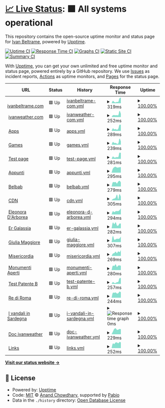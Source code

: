# [📈 Live Status](https://status.ivanbeltrame.com): <!--live status--> **🟩 All systems operational**

This repository contains the open-source uptime monitor and status page for [Ivan Beltrame](https://www.ivanbeltrame.com), powered by [Upptime](https://github.com/upptime/upptime).

[![Uptime CI](https://github.com/Imperatore1003/status-monitor-upptime/workflows/Uptime%20CI/badge.svg)](https://github.com/Imperatore1003/status-monitor-upptime/actions?query=workflow%3A%22Uptime+CI%22)
[![Response Time CI](https://github.com/Imperatore1003/status-monitor-upptime/workflows/Response%20Time%20CI/badge.svg)](https://github.com/Imperatore1003/status-monitor-upptime/actions?query=workflow%3A%22Response+Time+CI%22)
[![Graphs CI](https://github.com/Imperatore1003/status-monitor-upptime/workflows/Graphs%20CI/badge.svg)](https://github.com/Imperatore1003/status-monitor-upptime/actions?query=workflow%3A%22Graphs+CI%22)
[![Static Site CI](https://github.com/Imperatore1003/status-monitor-upptime/workflows/Static%20Site%20CI/badge.svg)](https://github.com/Imperatore1003/status-monitor-upptime/actions?query=workflow%3A%22Static+Site+CI%22)
[![Summary CI](https://github.com/Imperatore1003/status-monitor-upptime/workflows/Summary%20CI/badge.svg)](https://github.com/Imperatore1003/status-monitor-upptime/actions?query=workflow%3A%22Summary+CI%22)

With [Upptime](https://upptime.js.org), you can get your own unlimited and free uptime monitor and status page, powered entirely by a GitHub repository. We use [Issues](https://github.com/Imperatore1003/status-monitor-upptime/issues) as incident reports, [Actions](https://github.com/Imperatore1003/status-monitor-upptime/actions) as uptime monitors, and [Pages](https://status.ivanbeltrame.com) for the status page.

<!--start: status pages-->
<!-- This summary is generated by Upptime (https://github.com/upptime/upptime) -->
<!-- Do not edit this manually, your changes will be overwritten -->
<!-- prettier-ignore -->
| URL | Status | History | Response Time | Uptime |
| --- | ------ | ------- | ------------- | ------ |
| <img alt="" src="https://icons.duckduckgo.com/ip3/www.ivanbeltrame.com.ico" height="13"> [ivanbeltrame.com](https://www.ivanbeltrame.com) | 🟩 Up | [ivanbeltrame-com.yml](https://github.com/ivanbeltrame/status-monitor-upptime/commits/HEAD/history/ivanbeltrame-com.yml) | <details><summary><img alt="Response time graph" src="./graphs/ivanbeltrame-com/response-time-week.png" height="20"> 319ms</summary><br><a href="https://status.ivanbeltrame.com/history/ivanbeltrame-com"><img alt="Response time 188" src="https://img.shields.io/endpoint?url=https%3A%2F%2Fraw.githubusercontent.com%2Fivanbeltrame%2Fstatus-monitor-upptime%2FHEAD%2Fapi%2Fivanbeltrame-com%2Fresponse-time.json"></a><br><a href="https://status.ivanbeltrame.com/history/ivanbeltrame-com"><img alt="24-hour response time 717" src="https://img.shields.io/endpoint?url=https%3A%2F%2Fraw.githubusercontent.com%2Fivanbeltrame%2Fstatus-monitor-upptime%2FHEAD%2Fapi%2Fivanbeltrame-com%2Fresponse-time-day.json"></a><br><a href="https://status.ivanbeltrame.com/history/ivanbeltrame-com"><img alt="7-day response time 319" src="https://img.shields.io/endpoint?url=https%3A%2F%2Fraw.githubusercontent.com%2Fivanbeltrame%2Fstatus-monitor-upptime%2FHEAD%2Fapi%2Fivanbeltrame-com%2Fresponse-time-week.json"></a><br><a href="https://status.ivanbeltrame.com/history/ivanbeltrame-com"><img alt="30-day response time 239" src="https://img.shields.io/endpoint?url=https%3A%2F%2Fraw.githubusercontent.com%2Fivanbeltrame%2Fstatus-monitor-upptime%2FHEAD%2Fapi%2Fivanbeltrame-com%2Fresponse-time-month.json"></a><br><a href="https://status.ivanbeltrame.com/history/ivanbeltrame-com"><img alt="1-year response time 188" src="https://img.shields.io/endpoint?url=https%3A%2F%2Fraw.githubusercontent.com%2Fivanbeltrame%2Fstatus-monitor-upptime%2FHEAD%2Fapi%2Fivanbeltrame-com%2Fresponse-time-year.json"></a></details> | <details><summary><a href="https://status.ivanbeltrame.com/history/ivanbeltrame-com">100.00%</a></summary><a href="https://status.ivanbeltrame.com/history/ivanbeltrame-com"><img alt="All-time uptime 100.00%" src="https://img.shields.io/endpoint?url=https%3A%2F%2Fraw.githubusercontent.com%2Fivanbeltrame%2Fstatus-monitor-upptime%2FHEAD%2Fapi%2Fivanbeltrame-com%2Fuptime.json"></a><br><a href="https://status.ivanbeltrame.com/history/ivanbeltrame-com"><img alt="24-hour uptime 100.00%" src="https://img.shields.io/endpoint?url=https%3A%2F%2Fraw.githubusercontent.com%2Fivanbeltrame%2Fstatus-monitor-upptime%2FHEAD%2Fapi%2Fivanbeltrame-com%2Fuptime-day.json"></a><br><a href="https://status.ivanbeltrame.com/history/ivanbeltrame-com"><img alt="7-day uptime 100.00%" src="https://img.shields.io/endpoint?url=https%3A%2F%2Fraw.githubusercontent.com%2Fivanbeltrame%2Fstatus-monitor-upptime%2FHEAD%2Fapi%2Fivanbeltrame-com%2Fuptime-week.json"></a><br><a href="https://status.ivanbeltrame.com/history/ivanbeltrame-com"><img alt="30-day uptime 100.00%" src="https://img.shields.io/endpoint?url=https%3A%2F%2Fraw.githubusercontent.com%2Fivanbeltrame%2Fstatus-monitor-upptime%2FHEAD%2Fapi%2Fivanbeltrame-com%2Fuptime-month.json"></a><br><a href="https://status.ivanbeltrame.com/history/ivanbeltrame-com"><img alt="1-year uptime 100.00%" src="https://img.shields.io/endpoint?url=https%3A%2F%2Fraw.githubusercontent.com%2Fivanbeltrame%2Fstatus-monitor-upptime%2FHEAD%2Fapi%2Fivanbeltrame-com%2Fuptime-year.json"></a></details>
| <img alt="" src="https://icons.duckduckgo.com/ip3/www.ivanweather.com.ico" height="13"> [ivanweather.com](https://www.ivanweather.com) | 🟩 Up | [ivanweather-com.yml](https://github.com/ivanbeltrame/status-monitor-upptime/commits/HEAD/history/ivanweather-com.yml) | <details><summary><img alt="Response time graph" src="./graphs/ivanweather-com/response-time-week.png" height="20"> 252ms</summary><br><a href="https://status.ivanbeltrame.com/history/ivanweather-com"><img alt="Response time 187" src="https://img.shields.io/endpoint?url=https%3A%2F%2Fraw.githubusercontent.com%2Fivanbeltrame%2Fstatus-monitor-upptime%2FHEAD%2Fapi%2Fivanweather-com%2Fresponse-time.json"></a><br><a href="https://status.ivanbeltrame.com/history/ivanweather-com"><img alt="24-hour response time 311" src="https://img.shields.io/endpoint?url=https%3A%2F%2Fraw.githubusercontent.com%2Fivanbeltrame%2Fstatus-monitor-upptime%2FHEAD%2Fapi%2Fivanweather-com%2Fresponse-time-day.json"></a><br><a href="https://status.ivanbeltrame.com/history/ivanweather-com"><img alt="7-day response time 252" src="https://img.shields.io/endpoint?url=https%3A%2F%2Fraw.githubusercontent.com%2Fivanbeltrame%2Fstatus-monitor-upptime%2FHEAD%2Fapi%2Fivanweather-com%2Fresponse-time-week.json"></a><br><a href="https://status.ivanbeltrame.com/history/ivanweather-com"><img alt="30-day response time 229" src="https://img.shields.io/endpoint?url=https%3A%2F%2Fraw.githubusercontent.com%2Fivanbeltrame%2Fstatus-monitor-upptime%2FHEAD%2Fapi%2Fivanweather-com%2Fresponse-time-month.json"></a><br><a href="https://status.ivanbeltrame.com/history/ivanweather-com"><img alt="1-year response time 187" src="https://img.shields.io/endpoint?url=https%3A%2F%2Fraw.githubusercontent.com%2Fivanbeltrame%2Fstatus-monitor-upptime%2FHEAD%2Fapi%2Fivanweather-com%2Fresponse-time-year.json"></a></details> | <details><summary><a href="https://status.ivanbeltrame.com/history/ivanweather-com">100.00%</a></summary><a href="https://status.ivanbeltrame.com/history/ivanweather-com"><img alt="All-time uptime 100.00%" src="https://img.shields.io/endpoint?url=https%3A%2F%2Fraw.githubusercontent.com%2Fivanbeltrame%2Fstatus-monitor-upptime%2FHEAD%2Fapi%2Fivanweather-com%2Fuptime.json"></a><br><a href="https://status.ivanbeltrame.com/history/ivanweather-com"><img alt="24-hour uptime 100.00%" src="https://img.shields.io/endpoint?url=https%3A%2F%2Fraw.githubusercontent.com%2Fivanbeltrame%2Fstatus-monitor-upptime%2FHEAD%2Fapi%2Fivanweather-com%2Fuptime-day.json"></a><br><a href="https://status.ivanbeltrame.com/history/ivanweather-com"><img alt="7-day uptime 100.00%" src="https://img.shields.io/endpoint?url=https%3A%2F%2Fraw.githubusercontent.com%2Fivanbeltrame%2Fstatus-monitor-upptime%2FHEAD%2Fapi%2Fivanweather-com%2Fuptime-week.json"></a><br><a href="https://status.ivanbeltrame.com/history/ivanweather-com"><img alt="30-day uptime 100.00%" src="https://img.shields.io/endpoint?url=https%3A%2F%2Fraw.githubusercontent.com%2Fivanbeltrame%2Fstatus-monitor-upptime%2FHEAD%2Fapi%2Fivanweather-com%2Fuptime-month.json"></a><br><a href="https://status.ivanbeltrame.com/history/ivanweather-com"><img alt="1-year uptime 100.00%" src="https://img.shields.io/endpoint?url=https%3A%2F%2Fraw.githubusercontent.com%2Fivanbeltrame%2Fstatus-monitor-upptime%2FHEAD%2Fapi%2Fivanweather-com%2Fuptime-year.json"></a></details>
| <img alt="" src="https://icons.duckduckgo.com/ip3/apps.ivanbeltrame.com.ico" height="13"> [Apps](https://apps.ivanbeltrame.com) | 🟩 Up | [apps.yml](https://github.com/ivanbeltrame/status-monitor-upptime/commits/HEAD/history/apps.yml) | <details><summary><img alt="Response time graph" src="./graphs/apps/response-time-week.png" height="20"> 289ms</summary><br><a href="https://status.ivanbeltrame.com/history/apps"><img alt="Response time 183" src="https://img.shields.io/endpoint?url=https%3A%2F%2Fraw.githubusercontent.com%2Fivanbeltrame%2Fstatus-monitor-upptime%2FHEAD%2Fapi%2Fapps%2Fresponse-time.json"></a><br><a href="https://status.ivanbeltrame.com/history/apps"><img alt="24-hour response time 591" src="https://img.shields.io/endpoint?url=https%3A%2F%2Fraw.githubusercontent.com%2Fivanbeltrame%2Fstatus-monitor-upptime%2FHEAD%2Fapi%2Fapps%2Fresponse-time-day.json"></a><br><a href="https://status.ivanbeltrame.com/history/apps"><img alt="7-day response time 289" src="https://img.shields.io/endpoint?url=https%3A%2F%2Fraw.githubusercontent.com%2Fivanbeltrame%2Fstatus-monitor-upptime%2FHEAD%2Fapi%2Fapps%2Fresponse-time-week.json"></a><br><a href="https://status.ivanbeltrame.com/history/apps"><img alt="30-day response time 226" src="https://img.shields.io/endpoint?url=https%3A%2F%2Fraw.githubusercontent.com%2Fivanbeltrame%2Fstatus-monitor-upptime%2FHEAD%2Fapi%2Fapps%2Fresponse-time-month.json"></a><br><a href="https://status.ivanbeltrame.com/history/apps"><img alt="1-year response time 183" src="https://img.shields.io/endpoint?url=https%3A%2F%2Fraw.githubusercontent.com%2Fivanbeltrame%2Fstatus-monitor-upptime%2FHEAD%2Fapi%2Fapps%2Fresponse-time-year.json"></a></details> | <details><summary><a href="https://status.ivanbeltrame.com/history/apps">100.00%</a></summary><a href="https://status.ivanbeltrame.com/history/apps"><img alt="All-time uptime 100.00%" src="https://img.shields.io/endpoint?url=https%3A%2F%2Fraw.githubusercontent.com%2Fivanbeltrame%2Fstatus-monitor-upptime%2FHEAD%2Fapi%2Fapps%2Fuptime.json"></a><br><a href="https://status.ivanbeltrame.com/history/apps"><img alt="24-hour uptime 100.00%" src="https://img.shields.io/endpoint?url=https%3A%2F%2Fraw.githubusercontent.com%2Fivanbeltrame%2Fstatus-monitor-upptime%2FHEAD%2Fapi%2Fapps%2Fuptime-day.json"></a><br><a href="https://status.ivanbeltrame.com/history/apps"><img alt="7-day uptime 100.00%" src="https://img.shields.io/endpoint?url=https%3A%2F%2Fraw.githubusercontent.com%2Fivanbeltrame%2Fstatus-monitor-upptime%2FHEAD%2Fapi%2Fapps%2Fuptime-week.json"></a><br><a href="https://status.ivanbeltrame.com/history/apps"><img alt="30-day uptime 100.00%" src="https://img.shields.io/endpoint?url=https%3A%2F%2Fraw.githubusercontent.com%2Fivanbeltrame%2Fstatus-monitor-upptime%2FHEAD%2Fapi%2Fapps%2Fuptime-month.json"></a><br><a href="https://status.ivanbeltrame.com/history/apps"><img alt="1-year uptime 100.00%" src="https://img.shields.io/endpoint?url=https%3A%2F%2Fraw.githubusercontent.com%2Fivanbeltrame%2Fstatus-monitor-upptime%2FHEAD%2Fapi%2Fapps%2Fuptime-year.json"></a></details>
| <img alt="" src="https://icons.duckduckgo.com/ip3/games.ivanbeltrame.com.ico" height="13"> [Games](https://games.ivanbeltrame.com) | 🟩 Up | [games.yml](https://github.com/ivanbeltrame/status-monitor-upptime/commits/HEAD/history/games.yml) | <details><summary><img alt="Response time graph" src="./graphs/games/response-time-week.png" height="20"> 239ms</summary><br><a href="https://status.ivanbeltrame.com/history/games"><img alt="Response time 190" src="https://img.shields.io/endpoint?url=https%3A%2F%2Fraw.githubusercontent.com%2Fivanbeltrame%2Fstatus-monitor-upptime%2FHEAD%2Fapi%2Fgames%2Fresponse-time.json"></a><br><a href="https://status.ivanbeltrame.com/history/games"><img alt="24-hour response time 317" src="https://img.shields.io/endpoint?url=https%3A%2F%2Fraw.githubusercontent.com%2Fivanbeltrame%2Fstatus-monitor-upptime%2FHEAD%2Fapi%2Fgames%2Fresponse-time-day.json"></a><br><a href="https://status.ivanbeltrame.com/history/games"><img alt="7-day response time 239" src="https://img.shields.io/endpoint?url=https%3A%2F%2Fraw.githubusercontent.com%2Fivanbeltrame%2Fstatus-monitor-upptime%2FHEAD%2Fapi%2Fgames%2Fresponse-time-week.json"></a><br><a href="https://status.ivanbeltrame.com/history/games"><img alt="30-day response time 234" src="https://img.shields.io/endpoint?url=https%3A%2F%2Fraw.githubusercontent.com%2Fivanbeltrame%2Fstatus-monitor-upptime%2FHEAD%2Fapi%2Fgames%2Fresponse-time-month.json"></a><br><a href="https://status.ivanbeltrame.com/history/games"><img alt="1-year response time 190" src="https://img.shields.io/endpoint?url=https%3A%2F%2Fraw.githubusercontent.com%2Fivanbeltrame%2Fstatus-monitor-upptime%2FHEAD%2Fapi%2Fgames%2Fresponse-time-year.json"></a></details> | <details><summary><a href="https://status.ivanbeltrame.com/history/games">100.00%</a></summary><a href="https://status.ivanbeltrame.com/history/games"><img alt="All-time uptime 100.00%" src="https://img.shields.io/endpoint?url=https%3A%2F%2Fraw.githubusercontent.com%2Fivanbeltrame%2Fstatus-monitor-upptime%2FHEAD%2Fapi%2Fgames%2Fuptime.json"></a><br><a href="https://status.ivanbeltrame.com/history/games"><img alt="24-hour uptime 100.00%" src="https://img.shields.io/endpoint?url=https%3A%2F%2Fraw.githubusercontent.com%2Fivanbeltrame%2Fstatus-monitor-upptime%2FHEAD%2Fapi%2Fgames%2Fuptime-day.json"></a><br><a href="https://status.ivanbeltrame.com/history/games"><img alt="7-day uptime 100.00%" src="https://img.shields.io/endpoint?url=https%3A%2F%2Fraw.githubusercontent.com%2Fivanbeltrame%2Fstatus-monitor-upptime%2FHEAD%2Fapi%2Fgames%2Fuptime-week.json"></a><br><a href="https://status.ivanbeltrame.com/history/games"><img alt="30-day uptime 100.00%" src="https://img.shields.io/endpoint?url=https%3A%2F%2Fraw.githubusercontent.com%2Fivanbeltrame%2Fstatus-monitor-upptime%2FHEAD%2Fapi%2Fgames%2Fuptime-month.json"></a><br><a href="https://status.ivanbeltrame.com/history/games"><img alt="1-year uptime 100.00%" src="https://img.shields.io/endpoint?url=https%3A%2F%2Fraw.githubusercontent.com%2Fivanbeltrame%2Fstatus-monitor-upptime%2FHEAD%2Fapi%2Fgames%2Fuptime-year.json"></a></details>
| <img alt="" src="https://icons.duckduckgo.com/ip3/test.ivanbeltrame.com.ico" height="13"> [Test page](https://test.ivanbeltrame.com) | 🟩 Up | [test-page.yml](https://github.com/ivanbeltrame/status-monitor-upptime/commits/HEAD/history/test-page.yml) | <details><summary><img alt="Response time graph" src="./graphs/test-page/response-time-week.png" height="20"> 281ms</summary><br><a href="https://status.ivanbeltrame.com/history/test-page"><img alt="Response time 195" src="https://img.shields.io/endpoint?url=https%3A%2F%2Fraw.githubusercontent.com%2Fivanbeltrame%2Fstatus-monitor-upptime%2FHEAD%2Fapi%2Ftest-page%2Fresponse-time.json"></a><br><a href="https://status.ivanbeltrame.com/history/test-page"><img alt="24-hour response time 578" src="https://img.shields.io/endpoint?url=https%3A%2F%2Fraw.githubusercontent.com%2Fivanbeltrame%2Fstatus-monitor-upptime%2FHEAD%2Fapi%2Ftest-page%2Fresponse-time-day.json"></a><br><a href="https://status.ivanbeltrame.com/history/test-page"><img alt="7-day response time 281" src="https://img.shields.io/endpoint?url=https%3A%2F%2Fraw.githubusercontent.com%2Fivanbeltrame%2Fstatus-monitor-upptime%2FHEAD%2Fapi%2Ftest-page%2Fresponse-time-week.json"></a><br><a href="https://status.ivanbeltrame.com/history/test-page"><img alt="30-day response time 224" src="https://img.shields.io/endpoint?url=https%3A%2F%2Fraw.githubusercontent.com%2Fivanbeltrame%2Fstatus-monitor-upptime%2FHEAD%2Fapi%2Ftest-page%2Fresponse-time-month.json"></a><br><a href="https://status.ivanbeltrame.com/history/test-page"><img alt="1-year response time 195" src="https://img.shields.io/endpoint?url=https%3A%2F%2Fraw.githubusercontent.com%2Fivanbeltrame%2Fstatus-monitor-upptime%2FHEAD%2Fapi%2Ftest-page%2Fresponse-time-year.json"></a></details> | <details><summary><a href="https://status.ivanbeltrame.com/history/test-page">100.00%</a></summary><a href="https://status.ivanbeltrame.com/history/test-page"><img alt="All-time uptime 100.00%" src="https://img.shields.io/endpoint?url=https%3A%2F%2Fraw.githubusercontent.com%2Fivanbeltrame%2Fstatus-monitor-upptime%2FHEAD%2Fapi%2Ftest-page%2Fuptime.json"></a><br><a href="https://status.ivanbeltrame.com/history/test-page"><img alt="24-hour uptime 100.00%" src="https://img.shields.io/endpoint?url=https%3A%2F%2Fraw.githubusercontent.com%2Fivanbeltrame%2Fstatus-monitor-upptime%2FHEAD%2Fapi%2Ftest-page%2Fuptime-day.json"></a><br><a href="https://status.ivanbeltrame.com/history/test-page"><img alt="7-day uptime 100.00%" src="https://img.shields.io/endpoint?url=https%3A%2F%2Fraw.githubusercontent.com%2Fivanbeltrame%2Fstatus-monitor-upptime%2FHEAD%2Fapi%2Ftest-page%2Fuptime-week.json"></a><br><a href="https://status.ivanbeltrame.com/history/test-page"><img alt="30-day uptime 100.00%" src="https://img.shields.io/endpoint?url=https%3A%2F%2Fraw.githubusercontent.com%2Fivanbeltrame%2Fstatus-monitor-upptime%2FHEAD%2Fapi%2Ftest-page%2Fuptime-month.json"></a><br><a href="https://status.ivanbeltrame.com/history/test-page"><img alt="1-year uptime 100.00%" src="https://img.shields.io/endpoint?url=https%3A%2F%2Fraw.githubusercontent.com%2Fivanbeltrame%2Fstatus-monitor-upptime%2FHEAD%2Fapi%2Ftest-page%2Fuptime-year.json"></a></details>
| <img alt="" src="https://icons.duckduckgo.com/ip3/appunti.ivanbeltrame.com.ico" height="13"> [Appunti](https://appunti.ivanbeltrame.com) | 🟩 Up | [appunti.yml](https://github.com/ivanbeltrame/status-monitor-upptime/commits/HEAD/history/appunti.yml) | <details><summary><img alt="Response time graph" src="./graphs/appunti/response-time-week.png" height="20"> 295ms</summary><br><a href="https://status.ivanbeltrame.com/history/appunti"><img alt="Response time 583" src="https://img.shields.io/endpoint?url=https%3A%2F%2Fraw.githubusercontent.com%2Fivanbeltrame%2Fstatus-monitor-upptime%2FHEAD%2Fapi%2Fappunti%2Fresponse-time.json"></a><br><a href="https://status.ivanbeltrame.com/history/appunti"><img alt="24-hour response time 312" src="https://img.shields.io/endpoint?url=https%3A%2F%2Fraw.githubusercontent.com%2Fivanbeltrame%2Fstatus-monitor-upptime%2FHEAD%2Fapi%2Fappunti%2Fresponse-time-day.json"></a><br><a href="https://status.ivanbeltrame.com/history/appunti"><img alt="7-day response time 295" src="https://img.shields.io/endpoint?url=https%3A%2F%2Fraw.githubusercontent.com%2Fivanbeltrame%2Fstatus-monitor-upptime%2FHEAD%2Fapi%2Fappunti%2Fresponse-time-week.json"></a><br><a href="https://status.ivanbeltrame.com/history/appunti"><img alt="30-day response time 300" src="https://img.shields.io/endpoint?url=https%3A%2F%2Fraw.githubusercontent.com%2Fivanbeltrame%2Fstatus-monitor-upptime%2FHEAD%2Fapi%2Fappunti%2Fresponse-time-month.json"></a><br><a href="https://status.ivanbeltrame.com/history/appunti"><img alt="1-year response time 583" src="https://img.shields.io/endpoint?url=https%3A%2F%2Fraw.githubusercontent.com%2Fivanbeltrame%2Fstatus-monitor-upptime%2FHEAD%2Fapi%2Fappunti%2Fresponse-time-year.json"></a></details> | <details><summary><a href="https://status.ivanbeltrame.com/history/appunti">100.00%</a></summary><a href="https://status.ivanbeltrame.com/history/appunti"><img alt="All-time uptime 99.99%" src="https://img.shields.io/endpoint?url=https%3A%2F%2Fraw.githubusercontent.com%2Fivanbeltrame%2Fstatus-monitor-upptime%2FHEAD%2Fapi%2Fappunti%2Fuptime.json"></a><br><a href="https://status.ivanbeltrame.com/history/appunti"><img alt="24-hour uptime 100.00%" src="https://img.shields.io/endpoint?url=https%3A%2F%2Fraw.githubusercontent.com%2Fivanbeltrame%2Fstatus-monitor-upptime%2FHEAD%2Fapi%2Fappunti%2Fuptime-day.json"></a><br><a href="https://status.ivanbeltrame.com/history/appunti"><img alt="7-day uptime 100.00%" src="https://img.shields.io/endpoint?url=https%3A%2F%2Fraw.githubusercontent.com%2Fivanbeltrame%2Fstatus-monitor-upptime%2FHEAD%2Fapi%2Fappunti%2Fuptime-week.json"></a><br><a href="https://status.ivanbeltrame.com/history/appunti"><img alt="30-day uptime 100.00%" src="https://img.shields.io/endpoint?url=https%3A%2F%2Fraw.githubusercontent.com%2Fivanbeltrame%2Fstatus-monitor-upptime%2FHEAD%2Fapi%2Fappunti%2Fuptime-month.json"></a><br><a href="https://status.ivanbeltrame.com/history/appunti"><img alt="1-year uptime 99.99%" src="https://img.shields.io/endpoint?url=https%3A%2F%2Fraw.githubusercontent.com%2Fivanbeltrame%2Fstatus-monitor-upptime%2FHEAD%2Fapi%2Fappunti%2Fuptime-year.json"></a></details>
| <img alt="" src="https://icons.duckduckgo.com/ip3/belbab.ivanbeltrame.com.ico" height="13"> [Belbab](https://belbab.ivanbeltrame.com) | 🟩 Up | [belbab.yml](https://github.com/ivanbeltrame/status-monitor-upptime/commits/HEAD/history/belbab.yml) | <details><summary><img alt="Response time graph" src="./graphs/belbab/response-time-week.png" height="20"> 279ms</summary><br><a href="https://status.ivanbeltrame.com/history/belbab"><img alt="Response time 289" src="https://img.shields.io/endpoint?url=https%3A%2F%2Fraw.githubusercontent.com%2Fivanbeltrame%2Fstatus-monitor-upptime%2FHEAD%2Fapi%2Fbelbab%2Fresponse-time.json"></a><br><a href="https://status.ivanbeltrame.com/history/belbab"><img alt="24-hour response time 260" src="https://img.shields.io/endpoint?url=https%3A%2F%2Fraw.githubusercontent.com%2Fivanbeltrame%2Fstatus-monitor-upptime%2FHEAD%2Fapi%2Fbelbab%2Fresponse-time-day.json"></a><br><a href="https://status.ivanbeltrame.com/history/belbab"><img alt="7-day response time 279" src="https://img.shields.io/endpoint?url=https%3A%2F%2Fraw.githubusercontent.com%2Fivanbeltrame%2Fstatus-monitor-upptime%2FHEAD%2Fapi%2Fbelbab%2Fresponse-time-week.json"></a><br><a href="https://status.ivanbeltrame.com/history/belbab"><img alt="30-day response time 298" src="https://img.shields.io/endpoint?url=https%3A%2F%2Fraw.githubusercontent.com%2Fivanbeltrame%2Fstatus-monitor-upptime%2FHEAD%2Fapi%2Fbelbab%2Fresponse-time-month.json"></a><br><a href="https://status.ivanbeltrame.com/history/belbab"><img alt="1-year response time 289" src="https://img.shields.io/endpoint?url=https%3A%2F%2Fraw.githubusercontent.com%2Fivanbeltrame%2Fstatus-monitor-upptime%2FHEAD%2Fapi%2Fbelbab%2Fresponse-time-year.json"></a></details> | <details><summary><a href="https://status.ivanbeltrame.com/history/belbab">100.00%</a></summary><a href="https://status.ivanbeltrame.com/history/belbab"><img alt="All-time uptime 100.00%" src="https://img.shields.io/endpoint?url=https%3A%2F%2Fraw.githubusercontent.com%2Fivanbeltrame%2Fstatus-monitor-upptime%2FHEAD%2Fapi%2Fbelbab%2Fuptime.json"></a><br><a href="https://status.ivanbeltrame.com/history/belbab"><img alt="24-hour uptime 100.00%" src="https://img.shields.io/endpoint?url=https%3A%2F%2Fraw.githubusercontent.com%2Fivanbeltrame%2Fstatus-monitor-upptime%2FHEAD%2Fapi%2Fbelbab%2Fuptime-day.json"></a><br><a href="https://status.ivanbeltrame.com/history/belbab"><img alt="7-day uptime 100.00%" src="https://img.shields.io/endpoint?url=https%3A%2F%2Fraw.githubusercontent.com%2Fivanbeltrame%2Fstatus-monitor-upptime%2FHEAD%2Fapi%2Fbelbab%2Fuptime-week.json"></a><br><a href="https://status.ivanbeltrame.com/history/belbab"><img alt="30-day uptime 100.00%" src="https://img.shields.io/endpoint?url=https%3A%2F%2Fraw.githubusercontent.com%2Fivanbeltrame%2Fstatus-monitor-upptime%2FHEAD%2Fapi%2Fbelbab%2Fuptime-month.json"></a><br><a href="https://status.ivanbeltrame.com/history/belbab"><img alt="1-year uptime 100.00%" src="https://img.shields.io/endpoint?url=https%3A%2F%2Fraw.githubusercontent.com%2Fivanbeltrame%2Fstatus-monitor-upptime%2FHEAD%2Fapi%2Fbelbab%2Fuptime-year.json"></a></details>
| <img alt="" src="https://icons.duckduckgo.com/ip3/cdn.ivanbeltrame.com.ico" height="13"> [CDN](https://cdn.ivanbeltrame.com) | 🟩 Up | [cdn.yml](https://github.com/ivanbeltrame/status-monitor-upptime/commits/HEAD/history/cdn.yml) | <details><summary><img alt="Response time graph" src="./graphs/cdn/response-time-week.png" height="20"> 305ms</summary><br><a href="https://status.ivanbeltrame.com/history/cdn"><img alt="Response time 165" src="https://img.shields.io/endpoint?url=https%3A%2F%2Fraw.githubusercontent.com%2Fivanbeltrame%2Fstatus-monitor-upptime%2FHEAD%2Fapi%2Fcdn%2Fresponse-time.json"></a><br><a href="https://status.ivanbeltrame.com/history/cdn"><img alt="24-hour response time 354" src="https://img.shields.io/endpoint?url=https%3A%2F%2Fraw.githubusercontent.com%2Fivanbeltrame%2Fstatus-monitor-upptime%2FHEAD%2Fapi%2Fcdn%2Fresponse-time-day.json"></a><br><a href="https://status.ivanbeltrame.com/history/cdn"><img alt="7-day response time 305" src="https://img.shields.io/endpoint?url=https%3A%2F%2Fraw.githubusercontent.com%2Fivanbeltrame%2Fstatus-monitor-upptime%2FHEAD%2Fapi%2Fcdn%2Fresponse-time-week.json"></a><br><a href="https://status.ivanbeltrame.com/history/cdn"><img alt="30-day response time 219" src="https://img.shields.io/endpoint?url=https%3A%2F%2Fraw.githubusercontent.com%2Fivanbeltrame%2Fstatus-monitor-upptime%2FHEAD%2Fapi%2Fcdn%2Fresponse-time-month.json"></a><br><a href="https://status.ivanbeltrame.com/history/cdn"><img alt="1-year response time 165" src="https://img.shields.io/endpoint?url=https%3A%2F%2Fraw.githubusercontent.com%2Fivanbeltrame%2Fstatus-monitor-upptime%2FHEAD%2Fapi%2Fcdn%2Fresponse-time-year.json"></a></details> | <details><summary><a href="https://status.ivanbeltrame.com/history/cdn">100.00%</a></summary><a href="https://status.ivanbeltrame.com/history/cdn"><img alt="All-time uptime 99.75%" src="https://img.shields.io/endpoint?url=https%3A%2F%2Fraw.githubusercontent.com%2Fivanbeltrame%2Fstatus-monitor-upptime%2FHEAD%2Fapi%2Fcdn%2Fuptime.json"></a><br><a href="https://status.ivanbeltrame.com/history/cdn"><img alt="24-hour uptime 100.00%" src="https://img.shields.io/endpoint?url=https%3A%2F%2Fraw.githubusercontent.com%2Fivanbeltrame%2Fstatus-monitor-upptime%2FHEAD%2Fapi%2Fcdn%2Fuptime-day.json"></a><br><a href="https://status.ivanbeltrame.com/history/cdn"><img alt="7-day uptime 100.00%" src="https://img.shields.io/endpoint?url=https%3A%2F%2Fraw.githubusercontent.com%2Fivanbeltrame%2Fstatus-monitor-upptime%2FHEAD%2Fapi%2Fcdn%2Fuptime-week.json"></a><br><a href="https://status.ivanbeltrame.com/history/cdn"><img alt="30-day uptime 100.00%" src="https://img.shields.io/endpoint?url=https%3A%2F%2Fraw.githubusercontent.com%2Fivanbeltrame%2Fstatus-monitor-upptime%2FHEAD%2Fapi%2Fcdn%2Fuptime-month.json"></a><br><a href="https://status.ivanbeltrame.com/history/cdn"><img alt="1-year uptime 99.75%" src="https://img.shields.io/endpoint?url=https%3A%2F%2Fraw.githubusercontent.com%2Fivanbeltrame%2Fstatus-monitor-upptime%2FHEAD%2Fapi%2Fcdn%2Fuptime-year.json"></a></details>
| <img alt="" src="https://icons.duckduckgo.com/ip3/eleonoradarborea.ivanbeltrame.com.ico" height="13"> [Eleonora D'Arborea](https://eleonoradarborea.ivanbeltrame.com) | 🟩 Up | [eleonora-d-arborea.yml](https://github.com/ivanbeltrame/status-monitor-upptime/commits/HEAD/history/eleonora-d-arborea.yml) | <details><summary><img alt="Response time graph" src="./graphs/eleonora-d-arborea/response-time-week.png" height="20"> 294ms</summary><br><a href="https://status.ivanbeltrame.com/history/eleonora-d-arborea"><img alt="Response time 286" src="https://img.shields.io/endpoint?url=https%3A%2F%2Fraw.githubusercontent.com%2Fivanbeltrame%2Fstatus-monitor-upptime%2FHEAD%2Fapi%2Feleonora-d-arborea%2Fresponse-time.json"></a><br><a href="https://status.ivanbeltrame.com/history/eleonora-d-arborea"><img alt="24-hour response time 480" src="https://img.shields.io/endpoint?url=https%3A%2F%2Fraw.githubusercontent.com%2Fivanbeltrame%2Fstatus-monitor-upptime%2FHEAD%2Fapi%2Feleonora-d-arborea%2Fresponse-time-day.json"></a><br><a href="https://status.ivanbeltrame.com/history/eleonora-d-arborea"><img alt="7-day response time 294" src="https://img.shields.io/endpoint?url=https%3A%2F%2Fraw.githubusercontent.com%2Fivanbeltrame%2Fstatus-monitor-upptime%2FHEAD%2Fapi%2Feleonora-d-arborea%2Fresponse-time-week.json"></a><br><a href="https://status.ivanbeltrame.com/history/eleonora-d-arborea"><img alt="30-day response time 290" src="https://img.shields.io/endpoint?url=https%3A%2F%2Fraw.githubusercontent.com%2Fivanbeltrame%2Fstatus-monitor-upptime%2FHEAD%2Fapi%2Feleonora-d-arborea%2Fresponse-time-month.json"></a><br><a href="https://status.ivanbeltrame.com/history/eleonora-d-arborea"><img alt="1-year response time 286" src="https://img.shields.io/endpoint?url=https%3A%2F%2Fraw.githubusercontent.com%2Fivanbeltrame%2Fstatus-monitor-upptime%2FHEAD%2Fapi%2Feleonora-d-arborea%2Fresponse-time-year.json"></a></details> | <details><summary><a href="https://status.ivanbeltrame.com/history/eleonora-d-arborea">100.00%</a></summary><a href="https://status.ivanbeltrame.com/history/eleonora-d-arborea"><img alt="All-time uptime 100.00%" src="https://img.shields.io/endpoint?url=https%3A%2F%2Fraw.githubusercontent.com%2Fivanbeltrame%2Fstatus-monitor-upptime%2FHEAD%2Fapi%2Feleonora-d-arborea%2Fuptime.json"></a><br><a href="https://status.ivanbeltrame.com/history/eleonora-d-arborea"><img alt="24-hour uptime 100.00%" src="https://img.shields.io/endpoint?url=https%3A%2F%2Fraw.githubusercontent.com%2Fivanbeltrame%2Fstatus-monitor-upptime%2FHEAD%2Fapi%2Feleonora-d-arborea%2Fuptime-day.json"></a><br><a href="https://status.ivanbeltrame.com/history/eleonora-d-arborea"><img alt="7-day uptime 100.00%" src="https://img.shields.io/endpoint?url=https%3A%2F%2Fraw.githubusercontent.com%2Fivanbeltrame%2Fstatus-monitor-upptime%2FHEAD%2Fapi%2Feleonora-d-arborea%2Fuptime-week.json"></a><br><a href="https://status.ivanbeltrame.com/history/eleonora-d-arborea"><img alt="30-day uptime 100.00%" src="https://img.shields.io/endpoint?url=https%3A%2F%2Fraw.githubusercontent.com%2Fivanbeltrame%2Fstatus-monitor-upptime%2FHEAD%2Fapi%2Feleonora-d-arborea%2Fuptime-month.json"></a><br><a href="https://status.ivanbeltrame.com/history/eleonora-d-arborea"><img alt="1-year uptime 100.00%" src="https://img.shields.io/endpoint?url=https%3A%2F%2Fraw.githubusercontent.com%2Fivanbeltrame%2Fstatus-monitor-upptime%2FHEAD%2Fapi%2Feleonora-d-arborea%2Fuptime-year.json"></a></details>
| <img alt="" src="https://icons.duckduckgo.com/ip3/ergalassia.ivanbeltrame.com.ico" height="13"> [Er Galassia](https://ergalassia.ivanbeltrame.com) | 🟩 Up | [er-galassia.yml](https://github.com/ivanbeltrame/status-monitor-upptime/commits/HEAD/history/er-galassia.yml) | <details><summary><img alt="Response time graph" src="./graphs/er-galassia/response-time-week.png" height="20"> 282ms</summary><br><a href="https://status.ivanbeltrame.com/history/er-galassia"><img alt="Response time 399" src="https://img.shields.io/endpoint?url=https%3A%2F%2Fraw.githubusercontent.com%2Fivanbeltrame%2Fstatus-monitor-upptime%2FHEAD%2Fapi%2Fer-galassia%2Fresponse-time.json"></a><br><a href="https://status.ivanbeltrame.com/history/er-galassia"><img alt="24-hour response time 302" src="https://img.shields.io/endpoint?url=https%3A%2F%2Fraw.githubusercontent.com%2Fivanbeltrame%2Fstatus-monitor-upptime%2FHEAD%2Fapi%2Fer-galassia%2Fresponse-time-day.json"></a><br><a href="https://status.ivanbeltrame.com/history/er-galassia"><img alt="7-day response time 282" src="https://img.shields.io/endpoint?url=https%3A%2F%2Fraw.githubusercontent.com%2Fivanbeltrame%2Fstatus-monitor-upptime%2FHEAD%2Fapi%2Fer-galassia%2Fresponse-time-week.json"></a><br><a href="https://status.ivanbeltrame.com/history/er-galassia"><img alt="30-day response time 273" src="https://img.shields.io/endpoint?url=https%3A%2F%2Fraw.githubusercontent.com%2Fivanbeltrame%2Fstatus-monitor-upptime%2FHEAD%2Fapi%2Fer-galassia%2Fresponse-time-month.json"></a><br><a href="https://status.ivanbeltrame.com/history/er-galassia"><img alt="1-year response time 399" src="https://img.shields.io/endpoint?url=https%3A%2F%2Fraw.githubusercontent.com%2Fivanbeltrame%2Fstatus-monitor-upptime%2FHEAD%2Fapi%2Fer-galassia%2Fresponse-time-year.json"></a></details> | <details><summary><a href="https://status.ivanbeltrame.com/history/er-galassia">100.00%</a></summary><a href="https://status.ivanbeltrame.com/history/er-galassia"><img alt="All-time uptime 100.00%" src="https://img.shields.io/endpoint?url=https%3A%2F%2Fraw.githubusercontent.com%2Fivanbeltrame%2Fstatus-monitor-upptime%2FHEAD%2Fapi%2Fer-galassia%2Fuptime.json"></a><br><a href="https://status.ivanbeltrame.com/history/er-galassia"><img alt="24-hour uptime 100.00%" src="https://img.shields.io/endpoint?url=https%3A%2F%2Fraw.githubusercontent.com%2Fivanbeltrame%2Fstatus-monitor-upptime%2FHEAD%2Fapi%2Fer-galassia%2Fuptime-day.json"></a><br><a href="https://status.ivanbeltrame.com/history/er-galassia"><img alt="7-day uptime 100.00%" src="https://img.shields.io/endpoint?url=https%3A%2F%2Fraw.githubusercontent.com%2Fivanbeltrame%2Fstatus-monitor-upptime%2FHEAD%2Fapi%2Fer-galassia%2Fuptime-week.json"></a><br><a href="https://status.ivanbeltrame.com/history/er-galassia"><img alt="30-day uptime 100.00%" src="https://img.shields.io/endpoint?url=https%3A%2F%2Fraw.githubusercontent.com%2Fivanbeltrame%2Fstatus-monitor-upptime%2FHEAD%2Fapi%2Fer-galassia%2Fuptime-month.json"></a><br><a href="https://status.ivanbeltrame.com/history/er-galassia"><img alt="1-year uptime 100.00%" src="https://img.shields.io/endpoint?url=https%3A%2F%2Fraw.githubusercontent.com%2Fivanbeltrame%2Fstatus-monitor-upptime%2FHEAD%2Fapi%2Fer-galassia%2Fuptime-year.json"></a></details>
| <img alt="" src="https://icons.duckduckgo.com/ip3/giuliamaggiore.ivanbeltrame.com.ico" height="13"> [Giulia Maggiore](https://giuliamaggiore.ivanbeltrame.com) | 🟩 Up | [giulia-maggiore.yml](https://github.com/ivanbeltrame/status-monitor-upptime/commits/HEAD/history/giulia-maggiore.yml) | <details><summary><img alt="Response time graph" src="./graphs/giulia-maggiore/response-time-week.png" height="20"> 307ms</summary><br><a href="https://status.ivanbeltrame.com/history/giulia-maggiore"><img alt="Response time 276" src="https://img.shields.io/endpoint?url=https%3A%2F%2Fraw.githubusercontent.com%2Fivanbeltrame%2Fstatus-monitor-upptime%2FHEAD%2Fapi%2Fgiulia-maggiore%2Fresponse-time.json"></a><br><a href="https://status.ivanbeltrame.com/history/giulia-maggiore"><img alt="24-hour response time 443" src="https://img.shields.io/endpoint?url=https%3A%2F%2Fraw.githubusercontent.com%2Fivanbeltrame%2Fstatus-monitor-upptime%2FHEAD%2Fapi%2Fgiulia-maggiore%2Fresponse-time-day.json"></a><br><a href="https://status.ivanbeltrame.com/history/giulia-maggiore"><img alt="7-day response time 307" src="https://img.shields.io/endpoint?url=https%3A%2F%2Fraw.githubusercontent.com%2Fivanbeltrame%2Fstatus-monitor-upptime%2FHEAD%2Fapi%2Fgiulia-maggiore%2Fresponse-time-week.json"></a><br><a href="https://status.ivanbeltrame.com/history/giulia-maggiore"><img alt="30-day response time 289" src="https://img.shields.io/endpoint?url=https%3A%2F%2Fraw.githubusercontent.com%2Fivanbeltrame%2Fstatus-monitor-upptime%2FHEAD%2Fapi%2Fgiulia-maggiore%2Fresponse-time-month.json"></a><br><a href="https://status.ivanbeltrame.com/history/giulia-maggiore"><img alt="1-year response time 276" src="https://img.shields.io/endpoint?url=https%3A%2F%2Fraw.githubusercontent.com%2Fivanbeltrame%2Fstatus-monitor-upptime%2FHEAD%2Fapi%2Fgiulia-maggiore%2Fresponse-time-year.json"></a></details> | <details><summary><a href="https://status.ivanbeltrame.com/history/giulia-maggiore">100.00%</a></summary><a href="https://status.ivanbeltrame.com/history/giulia-maggiore"><img alt="All-time uptime 100.00%" src="https://img.shields.io/endpoint?url=https%3A%2F%2Fraw.githubusercontent.com%2Fivanbeltrame%2Fstatus-monitor-upptime%2FHEAD%2Fapi%2Fgiulia-maggiore%2Fuptime.json"></a><br><a href="https://status.ivanbeltrame.com/history/giulia-maggiore"><img alt="24-hour uptime 100.00%" src="https://img.shields.io/endpoint?url=https%3A%2F%2Fraw.githubusercontent.com%2Fivanbeltrame%2Fstatus-monitor-upptime%2FHEAD%2Fapi%2Fgiulia-maggiore%2Fuptime-day.json"></a><br><a href="https://status.ivanbeltrame.com/history/giulia-maggiore"><img alt="7-day uptime 100.00%" src="https://img.shields.io/endpoint?url=https%3A%2F%2Fraw.githubusercontent.com%2Fivanbeltrame%2Fstatus-monitor-upptime%2FHEAD%2Fapi%2Fgiulia-maggiore%2Fuptime-week.json"></a><br><a href="https://status.ivanbeltrame.com/history/giulia-maggiore"><img alt="30-day uptime 100.00%" src="https://img.shields.io/endpoint?url=https%3A%2F%2Fraw.githubusercontent.com%2Fivanbeltrame%2Fstatus-monitor-upptime%2FHEAD%2Fapi%2Fgiulia-maggiore%2Fuptime-month.json"></a><br><a href="https://status.ivanbeltrame.com/history/giulia-maggiore"><img alt="1-year uptime 100.00%" src="https://img.shields.io/endpoint?url=https%3A%2F%2Fraw.githubusercontent.com%2Fivanbeltrame%2Fstatus-monitor-upptime%2FHEAD%2Fapi%2Fgiulia-maggiore%2Fuptime-year.json"></a></details>
| <img alt="" src="https://icons.duckduckgo.com/ip3/misericordia.ivanbeltrame.com.ico" height="13"> [Misericordia](https://misericordia.ivanbeltrame.com) | 🟩 Up | [misericordia.yml](https://github.com/ivanbeltrame/status-monitor-upptime/commits/HEAD/history/misericordia.yml) | <details><summary><img alt="Response time graph" src="./graphs/misericordia/response-time-week.png" height="20"> 269ms</summary><br><a href="https://status.ivanbeltrame.com/history/misericordia"><img alt="Response time 283" src="https://img.shields.io/endpoint?url=https%3A%2F%2Fraw.githubusercontent.com%2Fivanbeltrame%2Fstatus-monitor-upptime%2FHEAD%2Fapi%2Fmisericordia%2Fresponse-time.json"></a><br><a href="https://status.ivanbeltrame.com/history/misericordia"><img alt="24-hour response time 417" src="https://img.shields.io/endpoint?url=https%3A%2F%2Fraw.githubusercontent.com%2Fivanbeltrame%2Fstatus-monitor-upptime%2FHEAD%2Fapi%2Fmisericordia%2Fresponse-time-day.json"></a><br><a href="https://status.ivanbeltrame.com/history/misericordia"><img alt="7-day response time 269" src="https://img.shields.io/endpoint?url=https%3A%2F%2Fraw.githubusercontent.com%2Fivanbeltrame%2Fstatus-monitor-upptime%2FHEAD%2Fapi%2Fmisericordia%2Fresponse-time-week.json"></a><br><a href="https://status.ivanbeltrame.com/history/misericordia"><img alt="30-day response time 339" src="https://img.shields.io/endpoint?url=https%3A%2F%2Fraw.githubusercontent.com%2Fivanbeltrame%2Fstatus-monitor-upptime%2FHEAD%2Fapi%2Fmisericordia%2Fresponse-time-month.json"></a><br><a href="https://status.ivanbeltrame.com/history/misericordia"><img alt="1-year response time 283" src="https://img.shields.io/endpoint?url=https%3A%2F%2Fraw.githubusercontent.com%2Fivanbeltrame%2Fstatus-monitor-upptime%2FHEAD%2Fapi%2Fmisericordia%2Fresponse-time-year.json"></a></details> | <details><summary><a href="https://status.ivanbeltrame.com/history/misericordia">100.00%</a></summary><a href="https://status.ivanbeltrame.com/history/misericordia"><img alt="All-time uptime 100.00%" src="https://img.shields.io/endpoint?url=https%3A%2F%2Fraw.githubusercontent.com%2Fivanbeltrame%2Fstatus-monitor-upptime%2FHEAD%2Fapi%2Fmisericordia%2Fuptime.json"></a><br><a href="https://status.ivanbeltrame.com/history/misericordia"><img alt="24-hour uptime 100.00%" src="https://img.shields.io/endpoint?url=https%3A%2F%2Fraw.githubusercontent.com%2Fivanbeltrame%2Fstatus-monitor-upptime%2FHEAD%2Fapi%2Fmisericordia%2Fuptime-day.json"></a><br><a href="https://status.ivanbeltrame.com/history/misericordia"><img alt="7-day uptime 100.00%" src="https://img.shields.io/endpoint?url=https%3A%2F%2Fraw.githubusercontent.com%2Fivanbeltrame%2Fstatus-monitor-upptime%2FHEAD%2Fapi%2Fmisericordia%2Fuptime-week.json"></a><br><a href="https://status.ivanbeltrame.com/history/misericordia"><img alt="30-day uptime 100.00%" src="https://img.shields.io/endpoint?url=https%3A%2F%2Fraw.githubusercontent.com%2Fivanbeltrame%2Fstatus-monitor-upptime%2FHEAD%2Fapi%2Fmisericordia%2Fuptime-month.json"></a><br><a href="https://status.ivanbeltrame.com/history/misericordia"><img alt="1-year uptime 100.00%" src="https://img.shields.io/endpoint?url=https%3A%2F%2Fraw.githubusercontent.com%2Fivanbeltrame%2Fstatus-monitor-upptime%2FHEAD%2Fapi%2Fmisericordia%2Fuptime-year.json"></a></details>
| <img alt="" src="https://icons.duckduckgo.com/ip3/monumentiaperti.ivanbeltrame.com.ico" height="13"> [Monumenti Aperti](https://monumentiaperti.ivanbeltrame.com) | 🟩 Up | [monumenti-aperti.yml](https://github.com/ivanbeltrame/status-monitor-upptime/commits/HEAD/history/monumenti-aperti.yml) | <details><summary><img alt="Response time graph" src="./graphs/monumenti-aperti/response-time-week.png" height="20"> 280ms</summary><br><a href="https://status.ivanbeltrame.com/history/monumenti-aperti"><img alt="Response time 236" src="https://img.shields.io/endpoint?url=https%3A%2F%2Fraw.githubusercontent.com%2Fivanbeltrame%2Fstatus-monitor-upptime%2FHEAD%2Fapi%2Fmonumenti-aperti%2Fresponse-time.json"></a><br><a href="https://status.ivanbeltrame.com/history/monumenti-aperti"><img alt="24-hour response time 274" src="https://img.shields.io/endpoint?url=https%3A%2F%2Fraw.githubusercontent.com%2Fivanbeltrame%2Fstatus-monitor-upptime%2FHEAD%2Fapi%2Fmonumenti-aperti%2Fresponse-time-day.json"></a><br><a href="https://status.ivanbeltrame.com/history/monumenti-aperti"><img alt="7-day response time 280" src="https://img.shields.io/endpoint?url=https%3A%2F%2Fraw.githubusercontent.com%2Fivanbeltrame%2Fstatus-monitor-upptime%2FHEAD%2Fapi%2Fmonumenti-aperti%2Fresponse-time-week.json"></a><br><a href="https://status.ivanbeltrame.com/history/monumenti-aperti"><img alt="30-day response time 269" src="https://img.shields.io/endpoint?url=https%3A%2F%2Fraw.githubusercontent.com%2Fivanbeltrame%2Fstatus-monitor-upptime%2FHEAD%2Fapi%2Fmonumenti-aperti%2Fresponse-time-month.json"></a><br><a href="https://status.ivanbeltrame.com/history/monumenti-aperti"><img alt="1-year response time 236" src="https://img.shields.io/endpoint?url=https%3A%2F%2Fraw.githubusercontent.com%2Fivanbeltrame%2Fstatus-monitor-upptime%2FHEAD%2Fapi%2Fmonumenti-aperti%2Fresponse-time-year.json"></a></details> | <details><summary><a href="https://status.ivanbeltrame.com/history/monumenti-aperti">100.00%</a></summary><a href="https://status.ivanbeltrame.com/history/monumenti-aperti"><img alt="All-time uptime 99.99%" src="https://img.shields.io/endpoint?url=https%3A%2F%2Fraw.githubusercontent.com%2Fivanbeltrame%2Fstatus-monitor-upptime%2FHEAD%2Fapi%2Fmonumenti-aperti%2Fuptime.json"></a><br><a href="https://status.ivanbeltrame.com/history/monumenti-aperti"><img alt="24-hour uptime 100.00%" src="https://img.shields.io/endpoint?url=https%3A%2F%2Fraw.githubusercontent.com%2Fivanbeltrame%2Fstatus-monitor-upptime%2FHEAD%2Fapi%2Fmonumenti-aperti%2Fuptime-day.json"></a><br><a href="https://status.ivanbeltrame.com/history/monumenti-aperti"><img alt="7-day uptime 100.00%" src="https://img.shields.io/endpoint?url=https%3A%2F%2Fraw.githubusercontent.com%2Fivanbeltrame%2Fstatus-monitor-upptime%2FHEAD%2Fapi%2Fmonumenti-aperti%2Fuptime-week.json"></a><br><a href="https://status.ivanbeltrame.com/history/monumenti-aperti"><img alt="30-day uptime 100.00%" src="https://img.shields.io/endpoint?url=https%3A%2F%2Fraw.githubusercontent.com%2Fivanbeltrame%2Fstatus-monitor-upptime%2FHEAD%2Fapi%2Fmonumenti-aperti%2Fuptime-month.json"></a><br><a href="https://status.ivanbeltrame.com/history/monumenti-aperti"><img alt="1-year uptime 99.99%" src="https://img.shields.io/endpoint?url=https%3A%2F%2Fraw.githubusercontent.com%2Fivanbeltrame%2Fstatus-monitor-upptime%2FHEAD%2Fapi%2Fmonumenti-aperti%2Fuptime-year.json"></a></details>
| <img alt="" src="https://icons.duckduckgo.com/ip3/patente.ivanbeltrame.com.ico" height="13"> [Test Patente B](https://patente.ivanbeltrame.com) | 🟩 Up | [test-patente-b.yml](https://github.com/ivanbeltrame/status-monitor-upptime/commits/HEAD/history/test-patente-b.yml) | <details><summary><img alt="Response time graph" src="./graphs/test-patente-b/response-time-week.png" height="20"> 257ms</summary><br><a href="https://status.ivanbeltrame.com/history/test-patente-b"><img alt="Response time 155" src="https://img.shields.io/endpoint?url=https%3A%2F%2Fraw.githubusercontent.com%2Fivanbeltrame%2Fstatus-monitor-upptime%2FHEAD%2Fapi%2Ftest-patente-b%2Fresponse-time.json"></a><br><a href="https://status.ivanbeltrame.com/history/test-patente-b"><img alt="24-hour response time 565" src="https://img.shields.io/endpoint?url=https%3A%2F%2Fraw.githubusercontent.com%2Fivanbeltrame%2Fstatus-monitor-upptime%2FHEAD%2Fapi%2Ftest-patente-b%2Fresponse-time-day.json"></a><br><a href="https://status.ivanbeltrame.com/history/test-patente-b"><img alt="7-day response time 257" src="https://img.shields.io/endpoint?url=https%3A%2F%2Fraw.githubusercontent.com%2Fivanbeltrame%2Fstatus-monitor-upptime%2FHEAD%2Fapi%2Ftest-patente-b%2Fresponse-time-week.json"></a><br><a href="https://status.ivanbeltrame.com/history/test-patente-b"><img alt="30-day response time 216" src="https://img.shields.io/endpoint?url=https%3A%2F%2Fraw.githubusercontent.com%2Fivanbeltrame%2Fstatus-monitor-upptime%2FHEAD%2Fapi%2Ftest-patente-b%2Fresponse-time-month.json"></a><br><a href="https://status.ivanbeltrame.com/history/test-patente-b"><img alt="1-year response time 155" src="https://img.shields.io/endpoint?url=https%3A%2F%2Fraw.githubusercontent.com%2Fivanbeltrame%2Fstatus-monitor-upptime%2FHEAD%2Fapi%2Ftest-patente-b%2Fresponse-time-year.json"></a></details> | <details><summary><a href="https://status.ivanbeltrame.com/history/test-patente-b">100.00%</a></summary><a href="https://status.ivanbeltrame.com/history/test-patente-b"><img alt="All-time uptime 99.75%" src="https://img.shields.io/endpoint?url=https%3A%2F%2Fraw.githubusercontent.com%2Fivanbeltrame%2Fstatus-monitor-upptime%2FHEAD%2Fapi%2Ftest-patente-b%2Fuptime.json"></a><br><a href="https://status.ivanbeltrame.com/history/test-patente-b"><img alt="24-hour uptime 100.00%" src="https://img.shields.io/endpoint?url=https%3A%2F%2Fraw.githubusercontent.com%2Fivanbeltrame%2Fstatus-monitor-upptime%2FHEAD%2Fapi%2Ftest-patente-b%2Fuptime-day.json"></a><br><a href="https://status.ivanbeltrame.com/history/test-patente-b"><img alt="7-day uptime 100.00%" src="https://img.shields.io/endpoint?url=https%3A%2F%2Fraw.githubusercontent.com%2Fivanbeltrame%2Fstatus-monitor-upptime%2FHEAD%2Fapi%2Ftest-patente-b%2Fuptime-week.json"></a><br><a href="https://status.ivanbeltrame.com/history/test-patente-b"><img alt="30-day uptime 100.00%" src="https://img.shields.io/endpoint?url=https%3A%2F%2Fraw.githubusercontent.com%2Fivanbeltrame%2Fstatus-monitor-upptime%2FHEAD%2Fapi%2Ftest-patente-b%2Fuptime-month.json"></a><br><a href="https://status.ivanbeltrame.com/history/test-patente-b"><img alt="1-year uptime 99.75%" src="https://img.shields.io/endpoint?url=https%3A%2F%2Fraw.githubusercontent.com%2Fivanbeltrame%2Fstatus-monitor-upptime%2FHEAD%2Fapi%2Ftest-patente-b%2Fuptime-year.json"></a></details>
| <img alt="" src="https://icons.duckduckgo.com/ip3/rediroma.ivanbeltrame.com.ico" height="13"> [Re di Roma](https://rediroma.ivanbeltrame.com) | 🟩 Up | [re-di-roma.yml](https://github.com/ivanbeltrame/status-monitor-upptime/commits/HEAD/history/re-di-roma.yml) | <details><summary><img alt="Response time graph" src="./graphs/re-di-roma/response-time-week.png" height="20"> 244ms</summary><br><a href="https://status.ivanbeltrame.com/history/re-di-roma"><img alt="Response time 263" src="https://img.shields.io/endpoint?url=https%3A%2F%2Fraw.githubusercontent.com%2Fivanbeltrame%2Fstatus-monitor-upptime%2FHEAD%2Fapi%2Fre-di-roma%2Fresponse-time.json"></a><br><a href="https://status.ivanbeltrame.com/history/re-di-roma"><img alt="24-hour response time 267" src="https://img.shields.io/endpoint?url=https%3A%2F%2Fraw.githubusercontent.com%2Fivanbeltrame%2Fstatus-monitor-upptime%2FHEAD%2Fapi%2Fre-di-roma%2Fresponse-time-day.json"></a><br><a href="https://status.ivanbeltrame.com/history/re-di-roma"><img alt="7-day response time 244" src="https://img.shields.io/endpoint?url=https%3A%2F%2Fraw.githubusercontent.com%2Fivanbeltrame%2Fstatus-monitor-upptime%2FHEAD%2Fapi%2Fre-di-roma%2Fresponse-time-week.json"></a><br><a href="https://status.ivanbeltrame.com/history/re-di-roma"><img alt="30-day response time 260" src="https://img.shields.io/endpoint?url=https%3A%2F%2Fraw.githubusercontent.com%2Fivanbeltrame%2Fstatus-monitor-upptime%2FHEAD%2Fapi%2Fre-di-roma%2Fresponse-time-month.json"></a><br><a href="https://status.ivanbeltrame.com/history/re-di-roma"><img alt="1-year response time 263" src="https://img.shields.io/endpoint?url=https%3A%2F%2Fraw.githubusercontent.com%2Fivanbeltrame%2Fstatus-monitor-upptime%2FHEAD%2Fapi%2Fre-di-roma%2Fresponse-time-year.json"></a></details> | <details><summary><a href="https://status.ivanbeltrame.com/history/re-di-roma">100.00%</a></summary><a href="https://status.ivanbeltrame.com/history/re-di-roma"><img alt="All-time uptime 100.00%" src="https://img.shields.io/endpoint?url=https%3A%2F%2Fraw.githubusercontent.com%2Fivanbeltrame%2Fstatus-monitor-upptime%2FHEAD%2Fapi%2Fre-di-roma%2Fuptime.json"></a><br><a href="https://status.ivanbeltrame.com/history/re-di-roma"><img alt="24-hour uptime 100.00%" src="https://img.shields.io/endpoint?url=https%3A%2F%2Fraw.githubusercontent.com%2Fivanbeltrame%2Fstatus-monitor-upptime%2FHEAD%2Fapi%2Fre-di-roma%2Fuptime-day.json"></a><br><a href="https://status.ivanbeltrame.com/history/re-di-roma"><img alt="7-day uptime 100.00%" src="https://img.shields.io/endpoint?url=https%3A%2F%2Fraw.githubusercontent.com%2Fivanbeltrame%2Fstatus-monitor-upptime%2FHEAD%2Fapi%2Fre-di-roma%2Fuptime-week.json"></a><br><a href="https://status.ivanbeltrame.com/history/re-di-roma"><img alt="30-day uptime 100.00%" src="https://img.shields.io/endpoint?url=https%3A%2F%2Fraw.githubusercontent.com%2Fivanbeltrame%2Fstatus-monitor-upptime%2FHEAD%2Fapi%2Fre-di-roma%2Fuptime-month.json"></a><br><a href="https://status.ivanbeltrame.com/history/re-di-roma"><img alt="1-year uptime 100.00%" src="https://img.shields.io/endpoint?url=https%3A%2F%2Fraw.githubusercontent.com%2Fivanbeltrame%2Fstatus-monitor-upptime%2FHEAD%2Fapi%2Fre-di-roma%2Fuptime-year.json"></a></details>
| <img alt="" src="https://icons.duckduckgo.com/ip3/vandalisardegna.ivanbeltrame.com.ico" height="13"> [I vandali in Sardegna](https://vandalisardegna.ivanbeltrame.com) | 🟩 Up | [i-vandali-in-sardegna.yml](https://github.com/ivanbeltrame/status-monitor-upptime/commits/HEAD/history/i-vandali-in-sardegna.yml) | <details><summary><img alt="Response time graph" src="./graphs/i-vandali-in-sardegna/response-time-week.png" height="20"> 0ms</summary><br><a href="https://status.ivanbeltrame.com/history/i-vandali-in-sardegna"><img alt="Response time 0" src="https://img.shields.io/endpoint?url=https%3A%2F%2Fraw.githubusercontent.com%2Fivanbeltrame%2Fstatus-monitor-upptime%2FHEAD%2Fapi%2Fi-vandali-in-sardegna%2Fresponse-time.json"></a><br><a href="https://status.ivanbeltrame.com/history/i-vandali-in-sardegna"><img alt="24-hour response time 0" src="https://img.shields.io/endpoint?url=https%3A%2F%2Fraw.githubusercontent.com%2Fivanbeltrame%2Fstatus-monitor-upptime%2FHEAD%2Fapi%2Fi-vandali-in-sardegna%2Fresponse-time-day.json"></a><br><a href="https://status.ivanbeltrame.com/history/i-vandali-in-sardegna"><img alt="7-day response time 0" src="https://img.shields.io/endpoint?url=https%3A%2F%2Fraw.githubusercontent.com%2Fivanbeltrame%2Fstatus-monitor-upptime%2FHEAD%2Fapi%2Fi-vandali-in-sardegna%2Fresponse-time-week.json"></a><br><a href="https://status.ivanbeltrame.com/history/i-vandali-in-sardegna"><img alt="30-day response time 0" src="https://img.shields.io/endpoint?url=https%3A%2F%2Fraw.githubusercontent.com%2Fivanbeltrame%2Fstatus-monitor-upptime%2FHEAD%2Fapi%2Fi-vandali-in-sardegna%2Fresponse-time-month.json"></a><br><a href="https://status.ivanbeltrame.com/history/i-vandali-in-sardegna"><img alt="1-year response time 0" src="https://img.shields.io/endpoint?url=https%3A%2F%2Fraw.githubusercontent.com%2Fivanbeltrame%2Fstatus-monitor-upptime%2FHEAD%2Fapi%2Fi-vandali-in-sardegna%2Fresponse-time-year.json"></a></details> | <details><summary><a href="https://status.ivanbeltrame.com/history/i-vandali-in-sardegna">100.00%</a></summary><a href="https://status.ivanbeltrame.com/history/i-vandali-in-sardegna"><img alt="All-time uptime 100.00%" src="https://img.shields.io/endpoint?url=https%3A%2F%2Fraw.githubusercontent.com%2Fivanbeltrame%2Fstatus-monitor-upptime%2FHEAD%2Fapi%2Fi-vandali-in-sardegna%2Fuptime.json"></a><br><a href="https://status.ivanbeltrame.com/history/i-vandali-in-sardegna"><img alt="24-hour uptime 100.00%" src="https://img.shields.io/endpoint?url=https%3A%2F%2Fraw.githubusercontent.com%2Fivanbeltrame%2Fstatus-monitor-upptime%2FHEAD%2Fapi%2Fi-vandali-in-sardegna%2Fuptime-day.json"></a><br><a href="https://status.ivanbeltrame.com/history/i-vandali-in-sardegna"><img alt="7-day uptime 100.00%" src="https://img.shields.io/endpoint?url=https%3A%2F%2Fraw.githubusercontent.com%2Fivanbeltrame%2Fstatus-monitor-upptime%2FHEAD%2Fapi%2Fi-vandali-in-sardegna%2Fuptime-week.json"></a><br><a href="https://status.ivanbeltrame.com/history/i-vandali-in-sardegna"><img alt="30-day uptime 100.00%" src="https://img.shields.io/endpoint?url=https%3A%2F%2Fraw.githubusercontent.com%2Fivanbeltrame%2Fstatus-monitor-upptime%2FHEAD%2Fapi%2Fi-vandali-in-sardegna%2Fuptime-month.json"></a><br><a href="https://status.ivanbeltrame.com/history/i-vandali-in-sardegna"><img alt="1-year uptime 100.00%" src="https://img.shields.io/endpoint?url=https%3A%2F%2Fraw.githubusercontent.com%2Fivanbeltrame%2Fstatus-monitor-upptime%2FHEAD%2Fapi%2Fi-vandali-in-sardegna%2Fuptime-year.json"></a></details>
| <img alt="" src="https://icons.duckduckgo.com/ip3/doc.ivanweather.ivanbeltrame.com.ico" height="13"> [Doc ivanweather](https://doc.ivanweather.ivanbeltrame.com) | 🟩 Up | [doc-ivanweather.yml](https://github.com/ivanbeltrame/status-monitor-upptime/commits/HEAD/history/doc-ivanweather.yml) | <details><summary><img alt="Response time graph" src="./graphs/doc-ivanweather/response-time-week.png" height="20"> 229ms</summary><br><a href="https://status.ivanbeltrame.com/history/doc-ivanweather"><img alt="Response time 263" src="https://img.shields.io/endpoint?url=https%3A%2F%2Fraw.githubusercontent.com%2Fivanbeltrame%2Fstatus-monitor-upptime%2FHEAD%2Fapi%2Fdoc-ivanweather%2Fresponse-time.json"></a><br><a href="https://status.ivanbeltrame.com/history/doc-ivanweather"><img alt="24-hour response time 242" src="https://img.shields.io/endpoint?url=https%3A%2F%2Fraw.githubusercontent.com%2Fivanbeltrame%2Fstatus-monitor-upptime%2FHEAD%2Fapi%2Fdoc-ivanweather%2Fresponse-time-day.json"></a><br><a href="https://status.ivanbeltrame.com/history/doc-ivanweather"><img alt="7-day response time 229" src="https://img.shields.io/endpoint?url=https%3A%2F%2Fraw.githubusercontent.com%2Fivanbeltrame%2Fstatus-monitor-upptime%2FHEAD%2Fapi%2Fdoc-ivanweather%2Fresponse-time-week.json"></a><br><a href="https://status.ivanbeltrame.com/history/doc-ivanweather"><img alt="30-day response time 253" src="https://img.shields.io/endpoint?url=https%3A%2F%2Fraw.githubusercontent.com%2Fivanbeltrame%2Fstatus-monitor-upptime%2FHEAD%2Fapi%2Fdoc-ivanweather%2Fresponse-time-month.json"></a><br><a href="https://status.ivanbeltrame.com/history/doc-ivanweather"><img alt="1-year response time 263" src="https://img.shields.io/endpoint?url=https%3A%2F%2Fraw.githubusercontent.com%2Fivanbeltrame%2Fstatus-monitor-upptime%2FHEAD%2Fapi%2Fdoc-ivanweather%2Fresponse-time-year.json"></a></details> | <details><summary><a href="https://status.ivanbeltrame.com/history/doc-ivanweather">100.00%</a></summary><a href="https://status.ivanbeltrame.com/history/doc-ivanweather"><img alt="All-time uptime 100.00%" src="https://img.shields.io/endpoint?url=https%3A%2F%2Fraw.githubusercontent.com%2Fivanbeltrame%2Fstatus-monitor-upptime%2FHEAD%2Fapi%2Fdoc-ivanweather%2Fuptime.json"></a><br><a href="https://status.ivanbeltrame.com/history/doc-ivanweather"><img alt="24-hour uptime 100.00%" src="https://img.shields.io/endpoint?url=https%3A%2F%2Fraw.githubusercontent.com%2Fivanbeltrame%2Fstatus-monitor-upptime%2FHEAD%2Fapi%2Fdoc-ivanweather%2Fuptime-day.json"></a><br><a href="https://status.ivanbeltrame.com/history/doc-ivanweather"><img alt="7-day uptime 100.00%" src="https://img.shields.io/endpoint?url=https%3A%2F%2Fraw.githubusercontent.com%2Fivanbeltrame%2Fstatus-monitor-upptime%2FHEAD%2Fapi%2Fdoc-ivanweather%2Fuptime-week.json"></a><br><a href="https://status.ivanbeltrame.com/history/doc-ivanweather"><img alt="30-day uptime 100.00%" src="https://img.shields.io/endpoint?url=https%3A%2F%2Fraw.githubusercontent.com%2Fivanbeltrame%2Fstatus-monitor-upptime%2FHEAD%2Fapi%2Fdoc-ivanweather%2Fuptime-month.json"></a><br><a href="https://status.ivanbeltrame.com/history/doc-ivanweather"><img alt="1-year uptime 100.00%" src="https://img.shields.io/endpoint?url=https%3A%2F%2Fraw.githubusercontent.com%2Fivanbeltrame%2Fstatus-monitor-upptime%2FHEAD%2Fapi%2Fdoc-ivanweather%2Fuptime-year.json"></a></details>
| <img alt="" src="https://icons.duckduckgo.com/ip3/links.ivanbeltrame.com.ico" height="13"> [Links](https://links.ivanbeltrame.com) | 🟩 Up | [links.yml](https://github.com/ivanbeltrame/status-monitor-upptime/commits/HEAD/history/links.yml) | <details><summary><img alt="Response time graph" src="./graphs/links/response-time-week.png" height="20"> 252ms</summary><br><a href="https://status.ivanbeltrame.com/history/links"><img alt="Response time 249" src="https://img.shields.io/endpoint?url=https%3A%2F%2Fraw.githubusercontent.com%2Fivanbeltrame%2Fstatus-monitor-upptime%2FHEAD%2Fapi%2Flinks%2Fresponse-time.json"></a><br><a href="https://status.ivanbeltrame.com/history/links"><img alt="24-hour response time 279" src="https://img.shields.io/endpoint?url=https%3A%2F%2Fraw.githubusercontent.com%2Fivanbeltrame%2Fstatus-monitor-upptime%2FHEAD%2Fapi%2Flinks%2Fresponse-time-day.json"></a><br><a href="https://status.ivanbeltrame.com/history/links"><img alt="7-day response time 252" src="https://img.shields.io/endpoint?url=https%3A%2F%2Fraw.githubusercontent.com%2Fivanbeltrame%2Fstatus-monitor-upptime%2FHEAD%2Fapi%2Flinks%2Fresponse-time-week.json"></a><br><a href="https://status.ivanbeltrame.com/history/links"><img alt="30-day response time 258" src="https://img.shields.io/endpoint?url=https%3A%2F%2Fraw.githubusercontent.com%2Fivanbeltrame%2Fstatus-monitor-upptime%2FHEAD%2Fapi%2Flinks%2Fresponse-time-month.json"></a><br><a href="https://status.ivanbeltrame.com/history/links"><img alt="1-year response time 249" src="https://img.shields.io/endpoint?url=https%3A%2F%2Fraw.githubusercontent.com%2Fivanbeltrame%2Fstatus-monitor-upptime%2FHEAD%2Fapi%2Flinks%2Fresponse-time-year.json"></a></details> | <details><summary><a href="https://status.ivanbeltrame.com/history/links">100.00%</a></summary><a href="https://status.ivanbeltrame.com/history/links"><img alt="All-time uptime 100.00%" src="https://img.shields.io/endpoint?url=https%3A%2F%2Fraw.githubusercontent.com%2Fivanbeltrame%2Fstatus-monitor-upptime%2FHEAD%2Fapi%2Flinks%2Fuptime.json"></a><br><a href="https://status.ivanbeltrame.com/history/links"><img alt="24-hour uptime 100.00%" src="https://img.shields.io/endpoint?url=https%3A%2F%2Fraw.githubusercontent.com%2Fivanbeltrame%2Fstatus-monitor-upptime%2FHEAD%2Fapi%2Flinks%2Fuptime-day.json"></a><br><a href="https://status.ivanbeltrame.com/history/links"><img alt="7-day uptime 100.00%" src="https://img.shields.io/endpoint?url=https%3A%2F%2Fraw.githubusercontent.com%2Fivanbeltrame%2Fstatus-monitor-upptime%2FHEAD%2Fapi%2Flinks%2Fuptime-week.json"></a><br><a href="https://status.ivanbeltrame.com/history/links"><img alt="30-day uptime 100.00%" src="https://img.shields.io/endpoint?url=https%3A%2F%2Fraw.githubusercontent.com%2Fivanbeltrame%2Fstatus-monitor-upptime%2FHEAD%2Fapi%2Flinks%2Fuptime-month.json"></a><br><a href="https://status.ivanbeltrame.com/history/links"><img alt="1-year uptime 100.00%" src="https://img.shields.io/endpoint?url=https%3A%2F%2Fraw.githubusercontent.com%2Fivanbeltrame%2Fstatus-monitor-upptime%2FHEAD%2Fapi%2Flinks%2Fuptime-year.json"></a></details>

<!--end: status pages-->

[**Visit our status website →**](https://status.ivanbeltrame.com)

## 📄 License

- Powered by: [Upptime](https://github.com/upptime/upptime)
- Code: [MIT](./LICENSE) © [Anand Chowdhary](https://anandchowdhary.com), supported by [Pabio](https://pabio.com)
- Data in the `./history` directory: [Open Database License](https://opendatacommons.org/licenses/odbl/1-0/)
